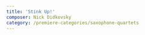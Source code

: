 ```yaml
---
title: 'Stink Up!'
composer: Nick Didkovsky
category: /premiere-categories/saxophone-quartets
---
```

